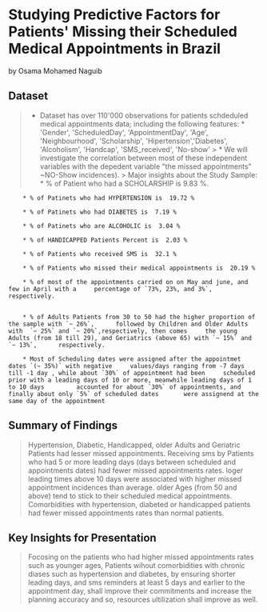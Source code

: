 # Studying Predictive Factors for Patients' Missing their Scheduled Medical Appointments in Brazil
by Osama Mohamed Naguib


## Dataset

   > * Dataset has over 110'000 observations for patients schdeduled medical appointments data; including the following features:
        * 'Gender', 'ScheduledDay', 'AppointmentDay', 'Age', 'Neighbourhood', 'Scholarship', 'Hipertension','Diabetes', 'Alcoholism', 'Handcap', 'SMS_received', 'No-show'
    > * We will investigate the correlation between most of these independent variables with the depedent variable "the missed appointments" ~NO-Show incidences).
    > Major insights about the Study Sample:
        * % of Patient who had a SCHOLARSHIP is  9.83 %.

        * % of Patinets who had HYPERTENSION is  19.72 % 

        * % of Patinets who had DIABETES is  7.19 % 

        * % of Patinets who are ALCOHOLIC is  3.04 % 

        * % of HANDICAPPED Patients Percent is  2.03 % 

        * % of Patients who received SMS is  32.1 % 

        * % of Patients who missed their medical appointments is  20.19 %

        * % of most of the appointments carried on on May and june, and few in April with a     percentage of `73%, 23%, and 3%`, respectively.


        * % of Adults Patients from 30 to 50 had the higher proportion of the sample with `~ 26%`,      followed by Children and Older Adults with  `~ 25%` and `~ 20%`,respectively, then comes     the young Adults (from 18 till 29), and Geriatrics (above 65) with `~ 15%` and `~ 13%`,      respectively.

        * Most of Scheduling dates were assigned after the appointmet dates `(~ 35%)` with negative     values/days ranging from -7 days till -1 day , while about `30%` of appointment had been     scheduled prior with a leading days of 10 or more, meanwhile leading days of 1 to 10 days         accounted for about `30%` of appointments, and finally about only `5%` of scheduled dates       were assignend at the same day of the appointment



## Summary of Findings

>  Hypertension, Diabetic, Handicapped, older Adults and Geriatric Patients had lesser missed appointments.
> Receiving sms by Patients who had 5 or more leading days (days between scheduled and appointments dates) had fewer missed appointments rates.
> loger leading times above 10 days were associated with higher missed appointment incidences than average.
> older Ages (from 50 and above) tend to stick to their scheduled medical appointments.
> Comorbidities with hypertension, diabeted or handicapped patients had fewer missed appointments rates than normal patients.


## Key Insights for Presentation

> Focosing on the patients who had higher missed appointments rates such as younger ages, Patients wihout comorbidities with chronic diases such as hypertension and diabetes, by ensuring shorter leading days, and sms reminders at least 5 days and earlier to the appointment day, shall improve their commitments and increase the planning accuracy and so, resources ultilization shall improve as well.